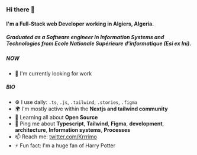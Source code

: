 ### Hi there 👋

#### I'm a Full-Stack web Developer working in Algiers, Algeria. 
##### Graduated as a Software engineer in Information Systems and Technologies from Ecole Nationale Supérieure d'informatique (Esi ex Ini).

##### NOW

- 🏢 I'm currently looking for work

##### BIO

- ⚙️ I use daily: `.ts`, `.js`, `.tailwind`, `.stories`, `.figma`
- 🌍 I'm mostly active within the **Nextjs and tailwind community**
- 🌱 Learning all about **Open Source**
- 💬 Ping me about **Typescript**, **Tailwind**, **Figma**, **development**, **architecture**, **Information systems**, **Processes**
- 📫 Reach me: [twitter.com/Krrrimo](https://twitter.com/Krrrimo)
- ⚡️ Fun fact: I'm a huge fan of Harry Potter

